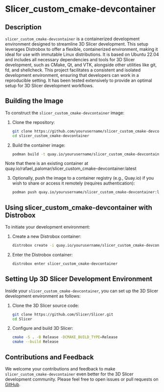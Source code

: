 # Slicer_custom_cmake-devcontainer

## Description

`slicer_custom_cmake-devcontainer` is a containerized development environment designed to streamline 3D Slicer development. This setup leverages Distrobox to offer a flexible, containerized environment, making it ideal for use with immutable Linux distributions. It is based on Ubuntu 22.04 and includes all necessary dependencies and tools for 3D Slicer development, such as CMake, Qt, and VTK, alongside other utilities like git, fd, and shellcheck. This project facilitates a consistent and isolated development environment, ensuring that developers can work in a reproducible setting. It has been tested extensively to provide an optimal setup for 3D Slicer development workflows.

## Building the Image

To construct the `slicer_custom_cmake-devcontainer` image:

1. Clone the repository:

   ```bash
   git clone https://github.com/yourusername/slicer_custom_cmake-devcontainer.git
   cd slicer_custom_cmake-devcontainer
   ```

2. Build the container image:

   ```bash
   podman build -t quay.io/yourusername/slicer_custom_cmake-devcontainer:latest .
   ```
   
 Note that there is an existing container at quay.io/rafael_palomar/slicer_custom_cmake-devcontainer:latest

3. Optionally, push the image to a container registry (e.g., Quay.io) if you wish to share or access it remotely (requires authentication):

   ```bash
   podman push quay.io/yourusername/slicer_custom_cmake-devcontainer:latest
   ```

## Using slicer_custom_cmake-devcontainer with Distrobox

To initiate your development environment:

1. Create a new Distrobox container:

   ```bash
   distrobox create -i quay.io/yourusername/slicer_custom_cmake-devcontainer:latest -n slicer_custom_cmake-devcontainer
   ```

2. Enter the Distrobox container:

   ```bash
   distrobox enter slicer_custom_cmake-devcontainer
   ```

## Setting Up 3D Slicer Development Environment

Inside your `slicer_custom_cmake-devcontainer`, you can set up the 3D Slicer development environment as follows:

1. Clone the 3D Slicer source code:

   ```bash
   git clone https://github.com/Slicer/Slicer.git
   cd Slicer
   ```

2. Configure and build 3D Slicer:

   ```bash
   cmake -S . -B Release -DCMAKE_BUILD_TYPE=Release
   cmake --build Release
   ```

## Contributions and Feedback

We welcome your contributions and feedback to make `slicer_custom_cmake-devcontainer` even better for the 3D Slicer development community. Please feel free to open issues or pull requests on [GitHub](https://github.com/yourusername/slicer_custom_cmake-devcontainer).
